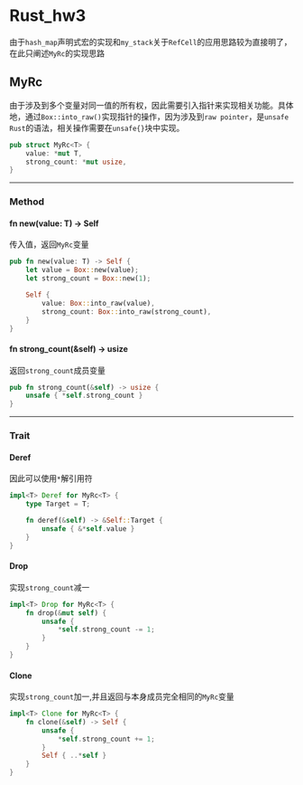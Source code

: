 # Rust_hw3

由于`hash_map`声明式宏的实现和`my_stack`关于`RefCell`的应用思路较为直接明了，在此只阐述`MyRc`的实现思路

## MyRc

由于涉及到多个变量对同一值的所有权，因此需要引入指针来实现相关功能。具体地，通过`Box::into_raw()`实现指针的操作，因为涉及到`raw pointer`，是`unsafe Rust`的语法，相关操作需要在`unsafe{}`块中实现。

```rust
pub struct MyRc<T> {
    value: *mut T,
    strong_count: *mut usize,
}
```

------

### Method

#### fn new(value: T) -> Self

传入值，返回`MyRc`变量

```rust
pub fn new(value: T) -> Self {
    let value = Box::new(value);
    let strong_count = Box::new(1);

    Self {
        value: Box::into_raw(value),
        strong_count: Box::into_raw(strong_count),
    }
}
```

#### fn strong_count(&self) -> usize

返回`strong_count`成员变量

```rust
pub fn strong_count(&self) -> usize {
    unsafe { *self.strong_count }
}
```

------

### Trait

#### Deref

因此可以使用`*`解引用符

```rust
impl<T> Deref for MyRc<T> {
    type Target = T;

    fn deref(&self) -> &Self::Target {
        unsafe { &*self.value }
    }
}
```

#### Drop

实现`strong_count`减一

```rust
impl<T> Drop for MyRc<T> {
    fn drop(&mut self) {
        unsafe {
            *self.strong_count -= 1;
        }
    }
}
```

#### Clone

实现`strong_count`加一,并且返回与本身成员完全相同的`MyRc`变量

```rust
impl<T> Clone for MyRc<T> {
    fn clone(&self) -> Self {
        unsafe {
            *self.strong_count += 1;
        }
        Self { ..*self }
    }
}
```


